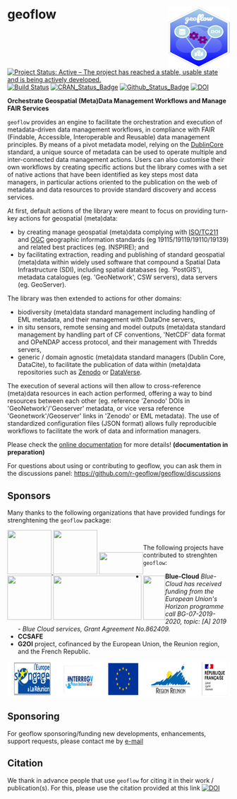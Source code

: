 # geoflow <a href="https://github.com/r-geoflow/geoflow"><img src='https://github.com/r-geoflow/geoflow-logos/blob/main/geoflow_square.png?raw=true' align="right" height="139" /></a>

[![Project Status: Active – The project has reached a stable, usable state and is being actively developed.](https://www.repostatus.org/badges/latest/active.svg)](https://www.repostatus.org/#active)
[![Build Status](https://github.com/r-geoflow/geoflow/actions/workflows/r-cmd-check.yml/badge.svg?branch=master)](https://github.com/r-geoflow/geoflow/actions/workflows/r-cmd-check.yml)
[![CRAN_Status_Badge](https://www.r-pkg.org/badges/version/geoflow)](https://cran.r-project.org/package=geoflow)
[![Github_Status_Badge](https://img.shields.io/badge/Github-1.0.0.9000-blue.svg)](https://github.com/r-geoflow/geoflow)
[![DOI](https://zenodo.org/badge/DOI//10.5281/zenodo.3138920.svg)](https://doi.org//10.5281/zenodo.3138920)

**Orchestrate Geospatial (Meta)Data Management Workflows and Manage FAIR Services**

``geoflow`` provides an engine to facilitate the orchestration and execution of metadata-driven data management workflows, in compliance with FAIR (Findable, Accessible, Interoperable and Reusable) data management principles. By means of a pivot metadata model, relying on the [DublinCore](https://dublincore.org/) standard, a unique source of metadata can be used to operate multiple and inter-connected data management actions. Users can also customise their own workflows by creating specific actions but the library comes with a set of native actions that have been identified as key steps most data managers, in particular actions oriented to the publication on the web of metadata and data resources to provide standard discovery and access services. 

At first, default actions of the library were meant to focus on providing turn-key actions for geospatial (meta)data:

* by creating manage geospatial (meta)data complying with [ISO/TC211](https://committee.iso.org/home/tc211) and [OGC](https://www.ogc.org/standards/) geographic information standards (eg 19115/19119/19110/19139) and related best practices (eg. INSPIRE); and
* by facilitating extraction, reading and publishing of standard geospatial (meta)data within widely used software that compound a Spatial Data Infrastructure (SDI), including spatial databases (eg. 'PostGIS'), metadata catalogues (eg. 'GeoNetwork', CSW servers), data servers (eg. GeoServer). 

The library was then extended to actions for other domains:

* biodiversity (meta)data standard management including handling of EML metadata, and their management with DataOne servers,
* in situ sensors, remote sensing and model outputs  (meta)data standard management by handling part of CF conventions, 'NetCDF' data format and OPeNDAP access protocol, and their management with Thredds servers, 
* generic / domain agnostic (meta)data standard managers (Dublin Core, DataCite), to facilitate the publication of data within (meta)data repositories such as [Zenodo](https://zenodo.org) or [DataVerse](https://dataverse.org/). 

The execution of several actions will then allow to cross-reference (meta)data resources in each action performed, offering a way to bind resources between each other (eg. reference 'Zenodo' DOIs in 'GeoNetwork'/'Geoserver' metadata, or vice versa reference 'Geonetwork'/Geoserver' links in 'Zenodo' or EML metadata). The use of standardized configuration files (JSON format) allows fully reproducible workflows to facilitate the work of data and information managers.

Please check the [online documentation](https://github.com/r-geoflow/geoflow/wiki) for more details! **(documentation in preparation)**

For questions about using or contributing to geoflow, you can ask them in the discussions panel: https://github.com/r-geoflow/geoflow/discussions

## Sponsors

Many thanks to the following organizations that have provided fundings for strenghtening the ``geoflow`` package:

<div style="float:left;">
  <a href="https://www.fao.org/home/en/"><img height=100 width=100 src="http://www.fao.org/fileadmin/templates/family-farming-decade/images/FAO-IFAD-Logos/FAO-Logo-EN.svg">
<a href="https://en.ird.fr/"><img src="https://en.ird.fr/sites/ird_fr/files/2019-08/logo_IRD_2016_BLOC_UK_COUL.png" height=100 width=100/></a>
  <a href="https://www.inrae.fr"><img height=50 width=100 src="https://www.wikimer.org/wp-content/uploads/2020/03/logo_inrae.png"></a>
</div>
<br>
<div style="float:left;">
  <a href="http://www.cnrs.fr"><img src="http://www.cnrs.fr/themes/custom/cnrs/logo.svg" height=100 width=100/></a>
  <a href="https://inee.cnrs.fr/fr/zones-ateliers"><img src="https://inee.cnrs.fr/sites/institut_inee/files/inline-images/logo-za_0_0.jpg" height=100 width=200/></a>
  <a href="https://letg.cnrs.fr"><img height=100 width=50 src="https://letg.cnrs.fr/wp-content/uploads/2023/05/logo_letg.png"></a>
</div>

The following projects have contributed to strenghten ``geoflow``:

* **Blue-Cloud** _Blue-Cloud has received funding from the European Union's Horizon programme call BG-07-2019-2020, topic: [A] 2019 - Blue Cloud services, Grant Agreement No.862409._
* **CCSAFE** 
* **G2OI** project, cofinanced by the European Union, the Reunion region, and the French Republic.
<div align="center">
<img src="https://github.com/IRDG2OI/geoflow-g2oi/blob/main/img/logos_partenaires.png?raw=True" height="80px">
<div align="left">
  
## Sponsoring

For geoflow sponsoring/funding new developments, enhancements, support requests, please contact me by [e-mail](mailto:eblondel.pro@gmail.com)

## Citation

We thank in advance people that use ``geoflow`` for citing it in their work / publication(s). For this, please use the citation provided at this link [![DOI](https://zenodo.org/badge/DOI//10.5281/zenodo.3138920.svg)](https://doi.org//10.5281/zenodo.3138920)


